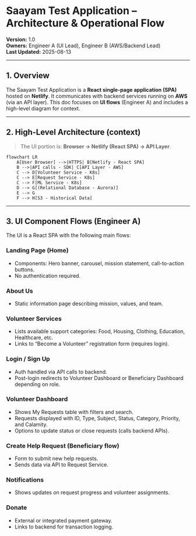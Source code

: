 # Saayam Test Application – Architecture & Operational Flow

**Version:** 1.0  
**Owners:** Engineer A (UI Lead), Engineer B (AWS/Backend Lead)  
**Last Updated:** 2025-08-13

---

## 1. Overview
The Saayam Test Application is a **React single-page application (SPA)** hosted on **Netlify**. It communicates with backend services running on **AWS** (via an API layer). This doc focuses on **UI flows** (Engineer A) and includes a high-level diagram for context.

---

## 2. High-Level Architecture (context)
> The UI portion is: **Browser → Netlify (React SPA) → API Layer**.

```mermaid
flowchart LR
    A[User Browser] -->|HTTPS| B[Netlify - React SPA]
    B -->|API calls - SDK| C[API Layer - AWS]
    C --> D[Volunteer Service - K8s]
    C --> E[Request Service - K8s]
    C --> F[ML Service - K8s]
    D --> G[(Relational Database - Aurora)]
    E --> G
    F --> H[S3 - Historical Data]
```

---

## 3. UI Component Flows (Engineer A)

The UI is a React SPA with the following main flows:

### Landing Page (Home)
- Components: Hero banner, carousel, mission statement, call-to-action buttons.
- No authentication required.

### About Us
- Static information page describing mission, values, and team.

### Volunteer Services
- Lists available support categories: Food, Housing, Clothing, Education, Healthcare, etc.
- Links to “Become a Volunteer” registration form (requires login).

### Login / Sign Up
- Auth handled via API calls to backend.
- Post-login redirects to Volunteer Dashboard or Beneficiary Dashboard depending on role.

### Volunteer Dashboard
- Shows My Requests table with filters and search.
- Requests displayed with ID, Type, Subject, Status, Category, Priority, and Calamity.
- Options to update status or close requests (calls backend APIs).

### Create Help Request (Beneficiary flow)
- Form to submit new help requests.
- Sends data via API to Request Service.

### Notifications
- Shows updates on request progress and volunteer assignments.

### Donate
- External or integrated payment gateway.
- Links to backend for transaction logging.
